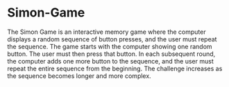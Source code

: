 # Simon-Game
The Simon Game is an interactive memory game where the computer displays a random sequence of button presses, and the user must repeat the sequence. The game starts with the computer showing one random button. The user must then press that button. In each subsequent round, the computer adds one more button to the sequence, and the user must repeat the entire sequence from the beginning. The challenge increases as the sequence becomes longer and more complex.
